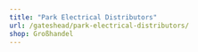 ```yaml
---
title: "Park Electrical Distributors"
url: /gateshead/park-electrical-distributors/
shop: Großhandel
---
```

